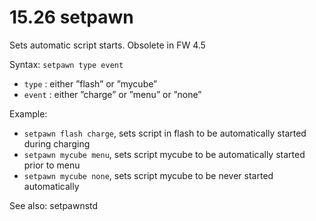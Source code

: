 # 15.26 setpawn 

Sets automatic script starts. Obsolete in FW 4.5 

Syntax: `setpawn type event` 

* `type` : either ”flash” or ”mycube” 
* `event` : either ”charge” or ”menu” or ”none” 

Example: 

* `setpawn flash charge`, sets script in flash to be automatically started during charging 
* `setpawn mycube menu`, sets script mycube to be automatically started prior to menu 
* `setpawn mycube none`, sets script mycube to be never started automatically 

See also: setpawnstd




